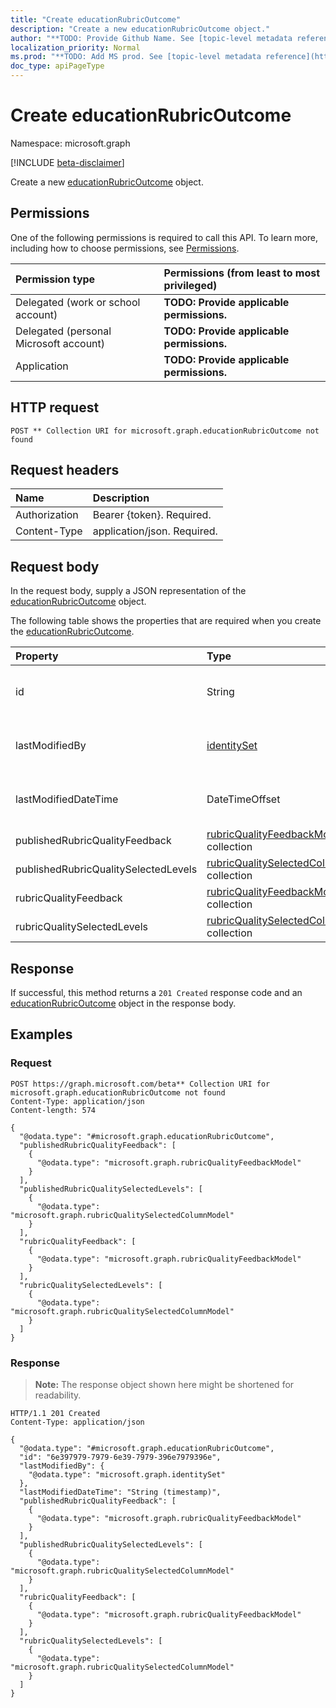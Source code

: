 ```yaml
---
title: "Create educationRubricOutcome"
description: "Create a new educationRubricOutcome object."
author: "**TODO: Provide Github Name. See [topic-level metadata reference](https://msgo.azurewebsites.net/add/document/guidelines/metadata.html#topic-level-metadata)**"
localization_priority: Normal
ms.prod: "**TODO: Add MS prod. See [topic-level metadata reference](https://msgo.azurewebsites.net/add/document/guidelines/metadata.html#topic-level-metadata)**"
doc_type: apiPageType
---
```


# Create educationRubricOutcome
Namespace: microsoft.graph

[!INCLUDE [beta-disclaimer](../../includes/beta-disclaimer.md)]

Create a new [educationRubricOutcome](../resources/educationrubricoutcome.md) object.

## Permissions
One of the following permissions is required to call this API. To learn more, including how to choose permissions, see [Permissions](/graph/permissions-reference).

|Permission type|Permissions (from least to most privileged)|
|:---|:---|
|Delegated (work or school account)|**TODO: Provide applicable permissions.**|
|Delegated (personal Microsoft account)|**TODO: Provide applicable permissions.**|
|Application|**TODO: Provide applicable permissions.**|

## HTTP request

<!-- {
  "blockType": "ignored"
}
-->
``` http
POST ** Collection URI for microsoft.graph.educationRubricOutcome not found
```

## Request headers
|Name|Description|
|:---|:---|
|Authorization|Bearer {token}. Required.|
|Content-Type|application/json. Required.|

## Request body
In the request body, supply a JSON representation of the [educationRubricOutcome](../resources/educationrubricoutcome.md) object.

The following table shows the properties that are required when you create the [educationRubricOutcome](../resources/educationrubricoutcome.md).

|Property|Type|Description|
|:---|:---|:---|
|id|String|**TODO: Add Description** Inherited from [entity](../resources/entity.md)|
|lastModifiedBy|[identitySet](../resources/identityset.md)|**TODO: Add Description** Inherited from [educationOutcome](../resources/educationoutcome.md)|
|lastModifiedDateTime|DateTimeOffset|**TODO: Add Description** Inherited from [educationOutcome](../resources/educationoutcome.md)|
|publishedRubricQualityFeedback|[rubricQualityFeedbackModel](../resources/rubricqualityfeedbackmodel.md) collection|**TODO: Add Description**|
|publishedRubricQualitySelectedLevels|[rubricQualitySelectedColumnModel](../resources/rubricqualityselectedcolumnmodel.md) collection|**TODO: Add Description**|
|rubricQualityFeedback|[rubricQualityFeedbackModel](../resources/rubricqualityfeedbackmodel.md) collection|**TODO: Add Description**|
|rubricQualitySelectedLevels|[rubricQualitySelectedColumnModel](../resources/rubricqualityselectedcolumnmodel.md) collection|**TODO: Add Description**|



## Response

If successful, this method returns a `201 Created` response code and an [educationRubricOutcome](../resources/educationrubricoutcome.md) object in the response body.

## Examples

### Request
<!-- {
  "blockType": "request",
  "name": "create_educationrubricoutcome_from_"
}
-->
``` http
POST https://graph.microsoft.com/beta** Collection URI for microsoft.graph.educationRubricOutcome not found
Content-Type: application/json
Content-length: 574

{
  "@odata.type": "#microsoft.graph.educationRubricOutcome",
  "publishedRubricQualityFeedback": [
    {
      "@odata.type": "microsoft.graph.rubricQualityFeedbackModel"
    }
  ],
  "publishedRubricQualitySelectedLevels": [
    {
      "@odata.type": "microsoft.graph.rubricQualitySelectedColumnModel"
    }
  ],
  "rubricQualityFeedback": [
    {
      "@odata.type": "microsoft.graph.rubricQualityFeedbackModel"
    }
  ],
  "rubricQualitySelectedLevels": [
    {
      "@odata.type": "microsoft.graph.rubricQualitySelectedColumnModel"
    }
  ]
}
```


### Response
>**Note:** The response object shown here might be shortened for readability.
<!-- {
  "blockType": "response",
  "truncated": true,
  "@odata.type": "microsoft.graph.educationRubricOutcome"
}
-->
``` http
HTTP/1.1 201 Created
Content-Type: application/json

{
  "@odata.type": "#microsoft.graph.educationRubricOutcome",
  "id": "6e397979-7979-6e39-7979-396e7979396e",
  "lastModifiedBy": {
    "@odata.type": "microsoft.graph.identitySet"
  },
  "lastModifiedDateTime": "String (timestamp)",
  "publishedRubricQualityFeedback": [
    {
      "@odata.type": "microsoft.graph.rubricQualityFeedbackModel"
    }
  ],
  "publishedRubricQualitySelectedLevels": [
    {
      "@odata.type": "microsoft.graph.rubricQualitySelectedColumnModel"
    }
  ],
  "rubricQualityFeedback": [
    {
      "@odata.type": "microsoft.graph.rubricQualityFeedbackModel"
    }
  ],
  "rubricQualitySelectedLevels": [
    {
      "@odata.type": "microsoft.graph.rubricQualitySelectedColumnModel"
    }
  ]
}
```

